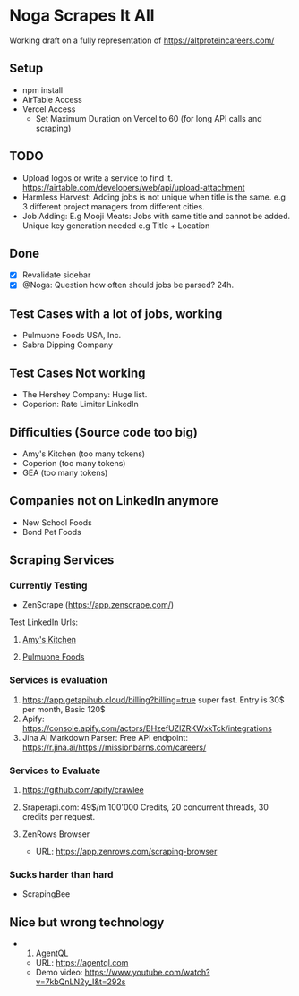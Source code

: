 # Noga Scrapes It All

Working draft on a fully representation of https://altproteincareers.com/

## Setup

- npm install
- AirTable Access
- Vercel Access
  - Set Maximum Duration on Vercel to 60 (for long API calls and scraping)

## TODO

- Upload logos or write a service to find it. https://airtable.com/developers/web/api/upload-attachment
- Harmless Harvest: Adding jobs is not unique when title is the same. e.g 3 different project managers from different cities.
- Job Adding: E.g Mooji Meats: Jobs with same title and cannot be added. Unique key generation needed e.g Title + Location

## Done

- [x] Revalidate sidebar
- [x] @Noga: Question how often should jobs be parsed? 24h.

## Test Cases with a lot of jobs, working

- Pulmuone Foods USA, Inc.
- Sabra Dipping Company

## Test Cases Not working

- The Hershey Company: Huge list.
- Coperion: Rate Limiter LinkedIn

## Difficulties (Source code too big)

- Amy's Kitchen (too many tokens)
- Coperion (too many tokens)
- GEA (too many tokens)

## Companies not on LinkedIn anymore

- New School Foods
- Bond Pet Foods

## Scraping Services

### Currently Testing

- ZenScrape (https://app.zenscrape.com/)

Test LinkedIn Urls:

1. [Amy's Kitchen](https://www.linkedin.com/jobs/search/?currentJobId=4049677943&f_C=34358&geoId=92000000&origin=COMPANY_PAGE_JOBS_CLUSTER_EXPANSION&originToLandingJobPostings=4049677943%2C4052867861%2C4019409912%2C4049692986%2C4061912020%2C4057230090%2C4040091593%2C3994082416%2C4063306773)

2. [Pulmuone Foods](https://www.linkedin.com/jobs/search/?currentJobId=4054964044&f_C=1318584&geoId=92000000&origin=COMPANY_PAGE_JOBS_CLUSTER_EXPANSION&originToLandingJobPostings=4054964044%2C4040856705%2C4060223759%2C4040861611%2C4070140186%2C4065929319%2C4045539869%2C4065929258%2C4060225094)

### Services is evaluation

1. https://app.getapihub.cloud/billing?billing=true super fast. Entry is 30$ per month, Basic 120$
1. Apify: https://console.apify.com/actors/BHzefUZlZRKWxkTck/integrations
1. Jina AI Markdown Parser: Free API endpoint: https://r.jina.ai/https://missionbarns.com/careers/

### Services to Evaluate

1. https://github.com/apify/crawlee
2. Sraperapi.com: 49$/m 100'000 Credits, 20 concurrent threads, 30 credits per request.

3. ZenRows Browser
   - URL: https://app.zenrows.com/scraping-browser

### Sucks harder than hard

- ScrapingBee

## Nice but wrong technology

- 1. AgentQL
  - URL: https://agentql.com
  - Demo video: https://www.youtube.com/watch?v=7kbQnLN2y_I&t=292s

